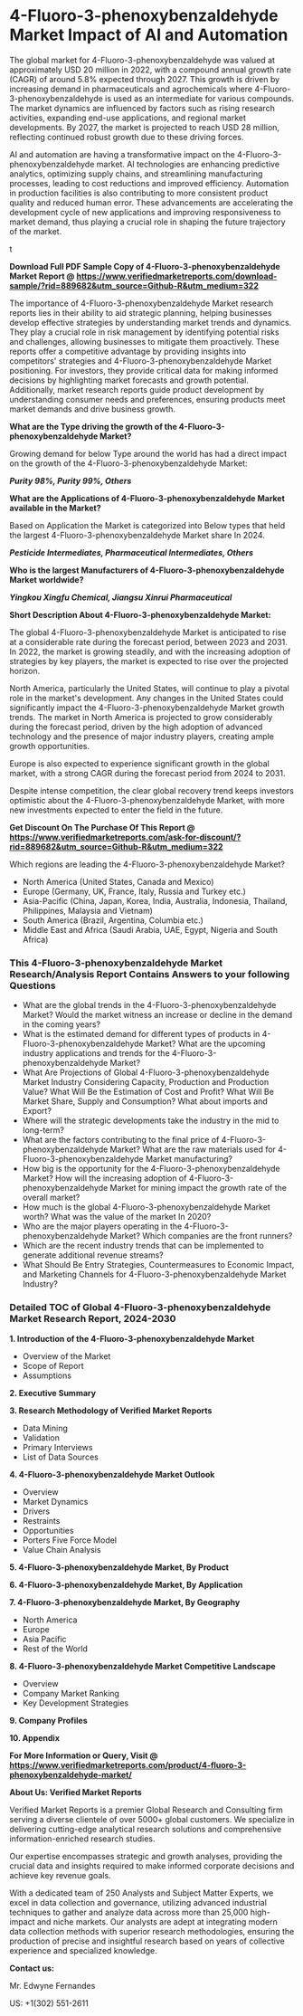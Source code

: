 <meta name="title" content="Global 4-Fluoro-3-phenoxybenzaldehyde Market Impact of AI and Automation"><meta name="description" content="The global market for 4-Fluoro-3-phenoxybenzaldehyde was valued at approximately USD 20 million in 2022, with a compound annual growth rate (CAGR) of around 5.8% expec"><meta name="title" content="4-Fluoro-3-phenoxybenzaldehyde Market Size, Share, Scope, Trends, Growth, Opportunities, Analysis, Forecast"><h1>4-Fluoro-3-phenoxybenzaldehyde Market Impact of AI and Automation</h1><p>The global market for 4-Fluoro-3-phenoxybenzaldehyde was valued at approximately USD 20 million in 2022, with a compound annual growth rate (CAGR) of around 5.8% expected through 2027. This growth is driven by increasing demand in pharmaceuticals and agrochemicals where 4-Fluoro-3-phenoxybenzaldehyde is used as an intermediate for various compounds. The market dynamics are influenced by factors such as rising research activities, expanding end-use applications, and regional market developments. By 2027, the market is projected to reach USD 28 million, reflecting continued robust growth due to these driving forces.</p><p>AI and automation are having a transformative impact on the 4-Fluoro-3-phenoxybenzaldehyde market. AI technologies are enhancing predictive analytics, optimizing supply chains, and streamlining manufacturing processes, leading to cost reductions and improved efficiency. Automation in production facilities is also contributing to more consistent product quality and reduced human error. These advancements are accelerating the development cycle of new applications and improving responsiveness to market demand, thus playing a crucial role in shaping the future trajectory of the market.</p>t</p><p id="" class=""><strong>Download Full PDF Sample Copy of 4-Fluoro-3-phenoxybenzaldehyde Market Report @ <a href="https://www.verifiedmarketreports.com/download-sample/?rid=889682&utm_source=Github-R&utm_medium=322" target="_blank">https://www.verifiedmarketreports.com/download-sample/?rid=889682&utm_source=Github-R&utm_medium=322</a></strong></p><p>The importance of&nbsp;4-Fluoro-3-phenoxybenzaldehyde Market research reports lies in their ability to aid strategic planning, helping businesses develop effective strategies by understanding market trends and dynamics. They play a crucial role in risk management by identifying potential risks and challenges, allowing businesses to mitigate them proactively. These reports offer a competitive advantage by providing insights into competitors' strategies and 4-Fluoro-3-phenoxybenzaldehyde Market positioning. For investors, they provide critical data for making informed decisions by highlighting market forecasts and growth potential. Additionally, market research reports guide product development by understanding consumer needs and preferences, ensuring products meet market demands and drive business growth.</p><p><strong>What are the&nbsp;Type driving the growth of the 4-Fluoro-3-phenoxybenzaldehyde Market?</strong></p><p id="" class="">Growing demand for below Type around the world has had a direct impact on the growth of the 4-Fluoro-3-phenoxybenzaldehyde Market:</p><em><strong>Purity 98%, Purity 99%, Others</strong></em></p><strong>What are the&nbsp;Applications&nbsp;of 4-Fluoro-3-phenoxybenzaldehyde Market available in the Market?</strong></p><p id="" class="">Based on Application the Market is categorized into Below types that held the largest 4-Fluoro-3-phenoxybenzaldehyde Market share In 2024.</p><em><strong>Pesticide Intermediates, Pharmaceutical Intermediates, Others</strong></em></p><strong>Who is the largest Manufacturers of 4-Fluoro-3-phenoxybenzaldehyde Market worldwide?</strong></p><p><em><strong>Yingkou Xingfu Chemical, Jiangsu Xinrui Pharmaceutical</strong></em></p><p id="" class=""><strong>Short Description About 4-Fluoro-3-phenoxybenzaldehyde Market:</strong></p><p>The global 4-Fluoro-3-phenoxybenzaldehyde Market is anticipated to rise at a considerable rate during the forecast period, between 2023 and 2031. In 2022, the market is growing steadily, and with the increasing adoption of strategies by key players, the market is expected to rise over the projected horizon.</p><p>North America, particularly the United States, will continue to play a pivotal role in the market's development. Any changes in the United States could significantly impact the 4-Fluoro-3-phenoxybenzaldehyde Market growth trends. The market in North America is projected to grow considerably during the forecast period, driven by the high adoption of advanced technology and the presence of major industry players, creating ample growth opportunities.</p><p>Europe is also expected to experience significant growth in the global market, with a strong CAGR during the forecast period from 2024 to 2031.</p><p>Despite intense competition, the clear global recovery trend keeps investors optimistic about the 4-Fluoro-3-phenoxybenzaldehyde Market, with more new investments expected to enter the field in the future.</p><p id="" class=""><strong>Get Discount On The Purchase Of This Report @ <a href="https://www.verifiedmarketreports.com/ask-for-discount/?rid=889682&utm_source=Github-R&utm_medium=322" target="_blank">https://www.verifiedmarketreports.com/ask-for-discount/?rid=889682&utm_source=Github-R&utm_medium=322</a></strong></p>Which regions are leading the 4-Fluoro-3-phenoxybenzaldehyde Market?</p><ul><li>North America (United States, Canada and Mexico)</li><li>Europe (Germany, UK, France, Italy, Russia and Turkey etc.)</li><li>Asia-Pacific (China, Japan, Korea, India, Australia, Indonesia, Thailand, Philippines, Malaysia and Vietnam)</li><li>South America (Brazil, Argentina, Columbia etc.)</li><li>Middle East and Africa (Saudi Arabia, UAE, Egypt, Nigeria and South Africa)</li></ul><h3 id="" class="">This 4-Fluoro-3-phenoxybenzaldehyde Market Research/Analysis Report Contains Answers to your following Questions</h3><ul><li>What are the global trends in the 4-Fluoro-3-phenoxybenzaldehyde Market? Would the market witness an increase or decline in the demand in the coming years?</li><li>What is the estimated demand for different types of products in 4-Fluoro-3-phenoxybenzaldehyde Market? What are the upcoming industry applications and trends for the 4-Fluoro-3-phenoxybenzaldehyde Market?</li><li>What Are Projections of Global 4-Fluoro-3-phenoxybenzaldehyde Market Industry Considering Capacity, Production and Production Value? What Will Be the Estimation of Cost and Profit? What Will Be Market Share, Supply and Consumption? What about imports and Export?</li><li>Where will the strategic developments take the industry in the mid to long-term?</li><li>What are the factors contributing to the final price of 4-Fluoro-3-phenoxybenzaldehyde Market? What are the raw materials used for 4-Fluoro-3-phenoxybenzaldehyde Market manufacturing?</li><li>How big is the opportunity for the 4-Fluoro-3-phenoxybenzaldehyde Market? How will the increasing adoption of 4-Fluoro-3-phenoxybenzaldehyde Market for mining impact the growth rate of the overall market?</li><li>How much is the global 4-Fluoro-3-phenoxybenzaldehyde Market worth? What was the value of the market In 2020?</li><li>Who are the major players operating in the 4-Fluoro-3-phenoxybenzaldehyde Market? Which companies are the front runners?</li><li>Which are the recent industry trends that can be implemented to generate additional revenue streams?</li><li>What Should Be Entry Strategies, Countermeasures to Economic Impact, and Marketing Channels for 4-Fluoro-3-phenoxybenzaldehyde Market Industry?</li></ul><h3 id="" class="">Detailed TOC of Global 4-Fluoro-3-phenoxybenzaldehyde Market Research Report, 2024-2030</h3><p id="" class=""><strong>1. Introduction of the 4-Fluoro-3-phenoxybenzaldehyde Market</strong></p><ul><li>Overview of the Market</li><li>Scope of Report</li><li>Assumptions</li></ul><p id="" class=""><strong>2. Executive Summary</strong></p><p id="" class=""><strong>3. Research Methodology of Verified Market Reports</strong></p><ul><li>Data Mining</li><li>Validation</li><li>Primary Interviews</li><li>List of Data Sources</li></ul><p id="" class=""><strong>4. 4-Fluoro-3-phenoxybenzaldehyde Market Outlook</strong></p><ul><li>Overview</li><li>Market Dynamics</li><li>Drivers</li><li>Restraints</li><li>Opportunities</li><li>Porters Five Force Model</li><li>Value Chain Analysis</li></ul><p id="" class=""><strong>5. 4-Fluoro-3-phenoxybenzaldehyde Market, By Product</strong></p><p id="" class=""><strong>6. 4-Fluoro-3-phenoxybenzaldehyde Market, By Application</strong></p><p id="" class=""><strong>7. 4-Fluoro-3-phenoxybenzaldehyde Market, By Geography</strong></p><ul><li>North America</li><li>Europe</li><li>Asia Pacific</li><li>Rest of the World</li></ul><p id="" class=""><strong>8. 4-Fluoro-3-phenoxybenzaldehyde Market Competitive Landscape</strong></p><ul><li>Overview</li><li>Company Market Ranking</li><li>Key Development Strategies</li></ul><p id="" class=""><strong>9. Company Profiles</strong></p><p id="" class=""><strong>10. Appendix</strong></p><p id="" class=""><strong>For More Information or Query, Visit @ <a href="https://www.verifiedmarketreports.com/product/4-fluoro-3-phenoxybenzaldehyde-market/" target="_blank">https://www.verifiedmarketreports.com/product/4-fluoro-3-phenoxybenzaldehyde-market/</a></strong></p><p id="" class=""><strong>About Us: Verified Market Reports</strong></p><p id="" class="">Verified Market Reports is a premier Global Research and Consulting firm serving a diverse clientele of over 5000+ global customers. We specialize in delivering cutting-edge analytical research solutions and comprehensive information-enriched research studies.</p><p id="" class="">Our expertise encompasses strategic and growth analyses, providing the crucial data and insights required to make informed corporate decisions and achieve key revenue goals.</p><p id="" class="">With a dedicated team of 250 Analysts and Subject Matter Experts, we excel in data collection and governance, utilizing advanced industrial techniques to gather and analyze data across more than 25,000 high-impact and niche markets. Our analysts are adept at integrating modern data collection methods with superior research methodologies, ensuring the production of precise and insightful research based on years of collective experience and specialized knowledge.</p><p id="" class=""><strong>Contact us:</strong></p><p id="" class="">Mr. Edwyne Fernandes</p><p id="" class="">US: +1(302) 551-2611</p>